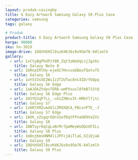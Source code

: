 ```yaml
---
layout: produk-casinghp
title: G Eazy Artwork Samsung Galaxy S9 Plus Case
categories: samsung
tags: galaxy

# Produk
product-title: G Eazy Artwork Samsung Galaxy S9 Plus Case
harga: 90000
sku: hn-3019
image-drive: 1OQtHSHIl8szK4KJ6s9x9Sm76-kHlzmlh
gallery:
  - url: 1vCtyBgPkUPzY8D_Zqt3zWaUqLsjJgz6z
    title: Galaxy Note 8
  - url: 1GRnaIRlHy-ejeGCYHvvvaGBeuTQotufS
    title: Galaxy S6
  - url: 1oY533sXE2WiIz2T2UTwc8nC4IDrYbQpq
    title: Galaxy S6 Edge
  - url: 1aAJOkZtdpvTERb-wmPXsusl8fmB71StQ
    title: Galaxy S6 Edge Plus
  - url: 1HJYQJqFfLi_-uXiZXWsx3t-HRbYlfjtc
    title: Galaxy S7
  - url: 1vKR7XM2um4GlcZMdXQCA_PBcvnPTE_-J
    title: Galaxy S7 Edge
  - url: 1AUk_zZsgqrGQn1SefDqtFPnaO89VaZVz
    title: Galaxy S8
  - url: 1DWTuyr6qCqLxNrMr7pmMeyWsDQzUFZLi
    title: Galaxy S8 Plus
  - url: 1m8njKmsHNM4liJPFcjAiTlaG_XZiDjaA
    title: Galaxy S9
  - url: 1OQtHSHIl8szK4KJ6s9x9Sm76-kHlzmlh
    title: Galaxy S9 Plus
---
```

